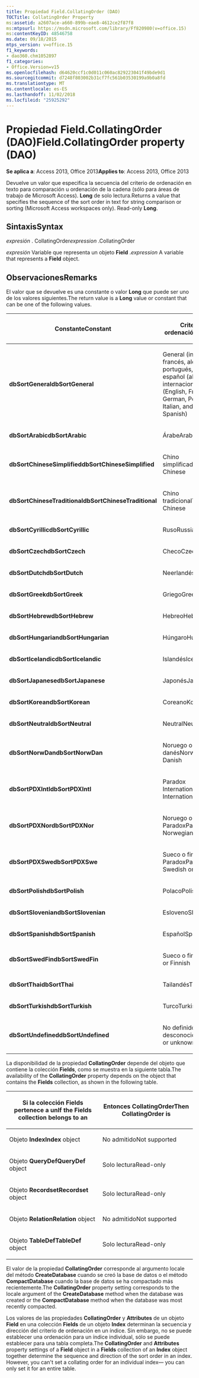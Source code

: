 ```yaml
---
title: Propiedad Field.CollatingOrder (DAO)
TOCTitle: CollatingOrder Property
ms:assetid: a2607ace-a660-899b-eae8-4612ce2f87f8
ms:mtpsurl: https://msdn.microsoft.com/library/Ff820980(v=office.15)
ms:contentKeyID: 48546758
ms.date: 09/18/2015
mtps_version: v=office.15
f1_keywords:
- dao360.chm1052897
f1_categories:
- Office.Version=v15
ms.openlocfilehash: d64620ccf1c0d011c060ac829223041f49bde9d1
ms.sourcegitcommit: d7248f803002b31cf7fc561b03530199a9b0a8fd
ms.translationtype: MT
ms.contentlocale: es-ES
ms.lasthandoff: 11/02/2018
ms.locfileid: "25925292"
---
```

# <a name="fieldcollatingorder-property-dao"></a><span data-ttu-id="5c6d8-102">Propiedad Field.CollatingOrder (DAO)</span><span class="sxs-lookup"><span data-stu-id="5c6d8-102">Field.CollatingOrder property (DAO)</span></span>


<span data-ttu-id="5c6d8-103">**Se aplica a**: Access 2013, Office 2013</span><span class="sxs-lookup"><span data-stu-id="5c6d8-103">**Applies to**: Access 2013, Office 2013</span></span>

<span data-ttu-id="5c6d8-p101">Devuelve un valor que especifica la secuencia del criterio de ordenación en texto para comparación u ordenación de la cadena (sólo para áreas de trabajo de Microsoft Access). **Long** de solo lectura.</span><span class="sxs-lookup"><span data-stu-id="5c6d8-p101">Returns a value that specifies the sequence of the sort order in text for string comparison or sorting (Microsoft Access workspaces only). Read-only **Long**.</span></span>

## <a name="syntax"></a><span data-ttu-id="5c6d8-106">Sintaxis</span><span class="sxs-lookup"><span data-stu-id="5c6d8-106">Syntax</span></span>

<span data-ttu-id="5c6d8-107">*expresión* . CollatingOrder</span><span class="sxs-lookup"><span data-stu-id="5c6d8-107">*expression* .CollatingOrder</span></span>

<span data-ttu-id="5c6d8-108">*expresión* Variable que representa un objeto **Field** .</span><span class="sxs-lookup"><span data-stu-id="5c6d8-108">*expression* A variable that represents a **Field** object.</span></span>

## <a name="remarks"></a><span data-ttu-id="5c6d8-109">Observaciones</span><span class="sxs-lookup"><span data-stu-id="5c6d8-109">Remarks</span></span>

<span data-ttu-id="5c6d8-110">El valor que se devuelve es una constante o valor **Long** que puede ser uno de los valores siguientes.</span><span class="sxs-lookup"><span data-stu-id="5c6d8-110">The return value is a **Long** value or constant that can be one of the following values.</span></span>

<table>
<colgroup>
<col style="width: 50%" />
<col style="width: 50%" />
</colgroup>
<thead>
<tr class="header">
<th><p><span data-ttu-id="5c6d8-111">Constante</span><span class="sxs-lookup"><span data-stu-id="5c6d8-111">Constant</span></span></p></th>
<th><p><span data-ttu-id="5c6d8-112">Criterio de ordenación</span><span class="sxs-lookup"><span data-stu-id="5c6d8-112">Sort order</span></span></p></th>
</tr>
</thead>
<tbody>
<tr class="odd">
<td><p><span data-ttu-id="5c6d8-113"><strong>dbSortGeneral</strong></span><span class="sxs-lookup"><span data-stu-id="5c6d8-113"><strong>dbSortGeneral</strong></span></span></p></td>
<td><p><span data-ttu-id="5c6d8-114">General (inglés, francés, alemán, portugués, italiano y español (alfab. internacional)</span><span class="sxs-lookup"><span data-stu-id="5c6d8-114">General (English, French, German, Portuguese, Italian, and Modern Spanish)</span></span></p></td>
</tr>
<tr class="even">
<td><p><span data-ttu-id="5c6d8-115"><strong>dbSortArabic</strong></span><span class="sxs-lookup"><span data-stu-id="5c6d8-115"><strong>dbSortArabic</strong></span></span></p></td>
<td><p><span data-ttu-id="5c6d8-116">Árabe</span><span class="sxs-lookup"><span data-stu-id="5c6d8-116">Arabic</span></span></p></td>
</tr>
<tr class="odd">
<td><p><span data-ttu-id="5c6d8-117"><strong>dbSortChineseSimplified</strong></span><span class="sxs-lookup"><span data-stu-id="5c6d8-117"><strong>dbSortChineseSimplified</strong></span></span></p></td>
<td><p><span data-ttu-id="5c6d8-118">Chino simplificado</span><span class="sxs-lookup"><span data-stu-id="5c6d8-118">Simplified Chinese</span></span></p></td>
</tr>
<tr class="even">
<td><p><span data-ttu-id="5c6d8-119"><strong>dbSortChineseTraditional</strong></span><span class="sxs-lookup"><span data-stu-id="5c6d8-119"><strong>dbSortChineseTraditional</strong></span></span></p></td>
<td><p><span data-ttu-id="5c6d8-120">Chino tradicional</span><span class="sxs-lookup"><span data-stu-id="5c6d8-120">Traditional Chinese</span></span></p></td>
</tr>
<tr class="odd">
<td><p><span data-ttu-id="5c6d8-121"><strong>dbSortCyrillic</strong></span><span class="sxs-lookup"><span data-stu-id="5c6d8-121"><strong>dbSortCyrillic</strong></span></span></p></td>
<td><p><span data-ttu-id="5c6d8-122">Ruso</span><span class="sxs-lookup"><span data-stu-id="5c6d8-122">Russian</span></span></p></td>
</tr>
<tr class="even">
<td><p><span data-ttu-id="5c6d8-123"><strong>dbSortCzech</strong></span><span class="sxs-lookup"><span data-stu-id="5c6d8-123"><strong>dbSortCzech</strong></span></span></p></td>
<td><p><span data-ttu-id="5c6d8-124">Checo</span><span class="sxs-lookup"><span data-stu-id="5c6d8-124">Czech</span></span></p></td>
</tr>
<tr class="odd">
<td><p><span data-ttu-id="5c6d8-125"><strong>dbSortDutch</strong></span><span class="sxs-lookup"><span data-stu-id="5c6d8-125"><strong>dbSortDutch</strong></span></span></p></td>
<td><p><span data-ttu-id="5c6d8-126">Neerlandés</span><span class="sxs-lookup"><span data-stu-id="5c6d8-126">Dutch</span></span></p></td>
</tr>
<tr class="even">
<td><p><span data-ttu-id="5c6d8-127"><strong>dbSortGreek</strong></span><span class="sxs-lookup"><span data-stu-id="5c6d8-127"><strong>dbSortGreek</strong></span></span></p></td>
<td><p><span data-ttu-id="5c6d8-128">Griego</span><span class="sxs-lookup"><span data-stu-id="5c6d8-128">Greek</span></span></p></td>
</tr>
<tr class="odd">
<td><p><span data-ttu-id="5c6d8-129"><strong>dbSortHebrew</strong></span><span class="sxs-lookup"><span data-stu-id="5c6d8-129"><strong>dbSortHebrew</strong></span></span></p></td>
<td><p><span data-ttu-id="5c6d8-130">Hebreo</span><span class="sxs-lookup"><span data-stu-id="5c6d8-130">Hebrew</span></span></p></td>
</tr>
<tr class="even">
<td><p><span data-ttu-id="5c6d8-131"><strong>dbSortHungarian</strong></span><span class="sxs-lookup"><span data-stu-id="5c6d8-131"><strong>dbSortHungarian</strong></span></span></p></td>
<td><p><span data-ttu-id="5c6d8-132">Húngaro</span><span class="sxs-lookup"><span data-stu-id="5c6d8-132">Hungarian</span></span></p></td>
</tr>
<tr class="odd">
<td><p><span data-ttu-id="5c6d8-133"><strong>dbSortIcelandic</strong></span><span class="sxs-lookup"><span data-stu-id="5c6d8-133"><strong>dbSortIcelandic</strong></span></span></p></td>
<td><p><span data-ttu-id="5c6d8-134">Islandés</span><span class="sxs-lookup"><span data-stu-id="5c6d8-134">Icelandic</span></span></p></td>
</tr>
<tr class="even">
<td><p><span data-ttu-id="5c6d8-135"><strong>dbSortJapanese</strong></span><span class="sxs-lookup"><span data-stu-id="5c6d8-135"><strong>dbSortJapanese</strong></span></span></p></td>
<td><p><span data-ttu-id="5c6d8-136">Japonés</span><span class="sxs-lookup"><span data-stu-id="5c6d8-136">Japanese</span></span></p></td>
</tr>
<tr class="odd">
<td><p><span data-ttu-id="5c6d8-137"><strong>dbSortKorean</strong></span><span class="sxs-lookup"><span data-stu-id="5c6d8-137"><strong>dbSortKorean</strong></span></span></p></td>
<td><p><span data-ttu-id="5c6d8-138">Coreano</span><span class="sxs-lookup"><span data-stu-id="5c6d8-138">Korean</span></span></p></td>
</tr>
<tr class="even">
<td><p><span data-ttu-id="5c6d8-139"><strong>dbSortNeutral</strong></span><span class="sxs-lookup"><span data-stu-id="5c6d8-139"><strong>dbSortNeutral</strong></span></span></p></td>
<td><p><span data-ttu-id="5c6d8-140">Neutral</span><span class="sxs-lookup"><span data-stu-id="5c6d8-140">Neutral</span></span></p></td>
</tr>
<tr class="odd">
<td><p><span data-ttu-id="5c6d8-141"><strong>dbSortNorwDan</strong></span><span class="sxs-lookup"><span data-stu-id="5c6d8-141"><strong>dbSortNorwDan</strong></span></span></p></td>
<td><p><span data-ttu-id="5c6d8-142">Noruego o danés</span><span class="sxs-lookup"><span data-stu-id="5c6d8-142">Norwegian or Danish</span></span></p></td>
</tr>
<tr class="even">
<td><p><span data-ttu-id="5c6d8-143"><strong>dbSortPDXIntl</strong></span><span class="sxs-lookup"><span data-stu-id="5c6d8-143"><strong>dbSortPDXIntl</strong></span></span></p></td>
<td><p><span data-ttu-id="5c6d8-144">Paradox International</span><span class="sxs-lookup"><span data-stu-id="5c6d8-144">Paradox International</span></span></p></td>
</tr>
<tr class="odd">
<td><p><span data-ttu-id="5c6d8-145"><strong>dbSortPDXNor</strong></span><span class="sxs-lookup"><span data-stu-id="5c6d8-145"><strong>dbSortPDXNor</strong></span></span></p></td>
<td><p><span data-ttu-id="5c6d8-146">Noruego o danés Paradox</span><span class="sxs-lookup"><span data-stu-id="5c6d8-146">Paradox Norwegian or Danish</span></span></p></td>
</tr>
<tr class="even">
<td><p><span data-ttu-id="5c6d8-147"><strong>dbSortPDXSwe</strong></span><span class="sxs-lookup"><span data-stu-id="5c6d8-147"><strong>dbSortPDXSwe</strong></span></span></p></td>
<td><p><span data-ttu-id="5c6d8-148">Sueco o finés Paradox</span><span class="sxs-lookup"><span data-stu-id="5c6d8-148">Paradox Swedish or Finnish</span></span></p></td>
</tr>
<tr class="odd">
<td><p><span data-ttu-id="5c6d8-149"><strong>dbSortPolish</strong></span><span class="sxs-lookup"><span data-stu-id="5c6d8-149"><strong>dbSortPolish</strong></span></span></p></td>
<td><p><span data-ttu-id="5c6d8-150">Polaco</span><span class="sxs-lookup"><span data-stu-id="5c6d8-150">Polish</span></span></p></td>
</tr>
<tr class="even">
<td><p><span data-ttu-id="5c6d8-151"><strong>dbSortSlovenian</strong></span><span class="sxs-lookup"><span data-stu-id="5c6d8-151"><strong>dbSortSlovenian</strong></span></span></p></td>
<td><p><span data-ttu-id="5c6d8-152">Esloveno</span><span class="sxs-lookup"><span data-stu-id="5c6d8-152">Slovenian</span></span></p></td>
</tr>
<tr class="odd">
<td><p><span data-ttu-id="5c6d8-153"><strong>dbSortSpanish</strong></span><span class="sxs-lookup"><span data-stu-id="5c6d8-153"><strong>dbSortSpanish</strong></span></span></p></td>
<td><p><span data-ttu-id="5c6d8-154">Español</span><span class="sxs-lookup"><span data-stu-id="5c6d8-154">Spanish</span></span></p></td>
</tr>
<tr class="even">
<td><p><span data-ttu-id="5c6d8-155"><strong>dbSortSwedFin</strong></span><span class="sxs-lookup"><span data-stu-id="5c6d8-155"><strong>dbSortSwedFin</strong></span></span></p></td>
<td><p><span data-ttu-id="5c6d8-156">Sueco o finés</span><span class="sxs-lookup"><span data-stu-id="5c6d8-156">Swedish or Finnish</span></span></p></td>
</tr>
<tr class="odd">
<td><p><span data-ttu-id="5c6d8-157"><strong>dbSortThai</strong></span><span class="sxs-lookup"><span data-stu-id="5c6d8-157"><strong>dbSortThai</strong></span></span></p></td>
<td><p><span data-ttu-id="5c6d8-158">Tailandés</span><span class="sxs-lookup"><span data-stu-id="5c6d8-158">Thai</span></span></p></td>
</tr>
<tr class="even">
<td><p><span data-ttu-id="5c6d8-159"><strong>dbSortTurkish</strong></span><span class="sxs-lookup"><span data-stu-id="5c6d8-159"><strong>dbSortTurkish</strong></span></span></p></td>
<td><p><span data-ttu-id="5c6d8-160">Turco</span><span class="sxs-lookup"><span data-stu-id="5c6d8-160">Turkish</span></span></p></td>
</tr>
<tr class="odd">
<td><p><span data-ttu-id="5c6d8-161"><strong>dbSortUndefined</strong></span><span class="sxs-lookup"><span data-stu-id="5c6d8-161"><strong>dbSortUndefined</strong></span></span></p></td>
<td><p><span data-ttu-id="5c6d8-162">No definido o desconocido</span><span class="sxs-lookup"><span data-stu-id="5c6d8-162">Undefined or unknown</span></span></p></td>
</tr>
</tbody>
</table>


<span data-ttu-id="5c6d8-163">La disponibilidad de la propiedad **CollatingOrder** depende del objeto que contiene la colección **Fields**, como se muestra en la siguiente tabla.</span><span class="sxs-lookup"><span data-stu-id="5c6d8-163">The availability of the **CollatingOrder** property depends on the object that contains the **Fields** collection, as shown in the following table.</span></span>

<table>
<colgroup>
<col style="width: 50%" />
<col style="width: 50%" />
</colgroup>
<thead>
<tr class="header">
<th><p><span data-ttu-id="5c6d8-164">Si la colección Fields pertenece a un</span><span class="sxs-lookup"><span data-stu-id="5c6d8-164">If the Fields collection belongs to an</span></span></p></th>
<th><p><span data-ttu-id="5c6d8-165">Entonces CollatingOrder</span><span class="sxs-lookup"><span data-stu-id="5c6d8-165">Then CollatingOrder is</span></span></p></th>
</tr>
</thead>
<tbody>
<tr class="odd">
<td><p><span data-ttu-id="5c6d8-166">Objeto <strong>Index</strong></span><span class="sxs-lookup"><span data-stu-id="5c6d8-166"><strong>Index</strong> object</span></span></p></td>
<td><p><span data-ttu-id="5c6d8-167">No admitido</span><span class="sxs-lookup"><span data-stu-id="5c6d8-167">Not supported</span></span></p></td>
</tr>
<tr class="even">
<td><p><span data-ttu-id="5c6d8-168">							Objeto <strong>QueryDef</strong></span><span class="sxs-lookup"><span data-stu-id="5c6d8-168"><strong>QueryDef</strong> object</span></span></p></td>
<td><p><span data-ttu-id="5c6d8-169">Solo lectura</span><span class="sxs-lookup"><span data-stu-id="5c6d8-169">Read-only</span></span></p></td>
</tr>
<tr class="odd">
<td><p><span data-ttu-id="5c6d8-170">							Objeto <strong>Recordset</strong></span><span class="sxs-lookup"><span data-stu-id="5c6d8-170"><strong>Recordset</strong> object</span></span></p></td>
<td><p><span data-ttu-id="5c6d8-171">Solo lectura</span><span class="sxs-lookup"><span data-stu-id="5c6d8-171">Read-only</span></span></p></td>
</tr>
<tr class="even">
<td><p><span data-ttu-id="5c6d8-172">							Objeto <strong>Relation</strong></span><span class="sxs-lookup"><span data-stu-id="5c6d8-172"><strong>Relation</strong> object</span></span></p></td>
<td><p><span data-ttu-id="5c6d8-173">No admitido</span><span class="sxs-lookup"><span data-stu-id="5c6d8-173">Not supported</span></span></p></td>
</tr>
<tr class="odd">
<td><p><span data-ttu-id="5c6d8-174">Objeto <strong>TableDef</strong></span><span class="sxs-lookup"><span data-stu-id="5c6d8-174"><strong>TableDef</strong> object</span></span></p></td>
<td><p><span data-ttu-id="5c6d8-175">Solo lectura</span><span class="sxs-lookup"><span data-stu-id="5c6d8-175">Read-only</span></span></p></td>
</tr>
</tbody>
</table>


<span data-ttu-id="5c6d8-176">El valor de la propiedad **CollatingOrder** corresponde al argumento locale del método **CreateDatabase** cuando se creó la base de datos o el método **CompactDatabase** cuando la base de datos se ha compactado más recientemente.</span><span class="sxs-lookup"><span data-stu-id="5c6d8-176">The **CollatingOrder** property setting corresponds to the locale argument of the **CreateDatabase** method when the database was created or the **CompactDatabase** method when the database was most recently compacted.</span></span>

<span data-ttu-id="5c6d8-p102">Los valores de las propiedades **CollatingOrder** y **Attributes** de un objeto **Field** en una colección **Fields** de un objeto **Index** determinan la secuencia y dirección del criterio de ordenación en un índice. Sin embargo, no se puede establecer una ordenación para un índice individual, sólo se puede establecer para una tabla completa.</span><span class="sxs-lookup"><span data-stu-id="5c6d8-p102">The **CollatingOrder** and **Attributes** property settings of a **Field** object in a **Fields** collection of an **Index** object together determine the sequence and direction of the sort order in an index. However, you can't set a collating order for an individual index— you can only set it for an entire table.</span></span>

